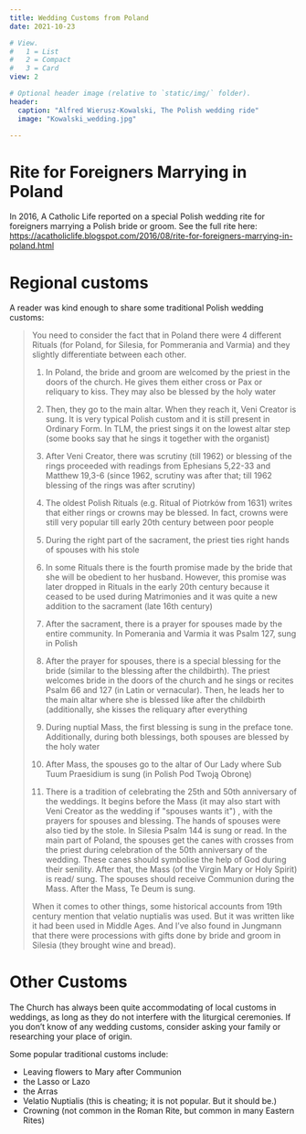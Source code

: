 ```yaml
---
title: Wedding Customs from Poland
date: 2021-10-23

# View.
#   1 = List
#   2 = Compact
#   3 = Card
view: 2

# Optional header image (relative to `static/img/` folder).
header:
  caption: "Alfred Wierusz-Kowalski, The Polish wedding ride"
  image: "Kowalski_wedding.jpg"

---
```


# Rite for Foreigners Marrying in Poland

In 2016, A Catholic Life reported on a special Polish wedding rite for foreigners marrying a Polish bride or groom. See the full rite here: https://acatholiclife.blogspot.com/2016/08/rite-for-foreigners-marrying-in-poland.html

# Regional customs

A reader was kind enough to share some traditional Polish wedding customs:

> You need to consider the fact that in Poland there were 4 different Rituals (for Poland, for Silesia, for Pommerania and Varmia) and they slightly differentiate between each other. 
> 
> 1. In Poland, the bride and groom are welcomed by the priest in the doors of the church. He gives them either cross or Pax or reliquary to kiss. They may also be blessed by the holy water
> 
> 2. Then, they go to the main altar. When they reach it, Veni Creator is sung. It is very typical Polish custom and it is still present in Ordinary Form. In TLM, the priest sings it on the lowest altar step (some books say that he sings it together with the organist)
> 
> 3. After Veni Creator, there was scrutiny (till 1962) or blessing of the rings proceeded with readings from Ephesians 5,22-33 and Matthew 19,3-6 (since 1962, scrutiny was after that; till 1962 blessing of the rings was after scrutiny)
> 
> 4. The oldest Polish Rituals (e.g. Ritual of Piotrków from 1631) writes that either rings or crowns may be blessed. In fact, crowns were still very popular till early 20th century between poor people
> 
> 5. During the right part of the sacrament, the priest ties right hands of spouses with his stole 
> 
> 6. In some Rituals there is the fourth promise made by the bride that she will be obedient to her husband. However, this promise was later dropped in Rituals in the early 20th century because it ceased to be used during Matrimonies and it was quite a new addition to the sacrament (late 16th century)
> 
> 7. After the sacrament, there is a prayer for spouses made by the entire community. In Pomerania and Varmia it was Psalm 127, sung in Polish 
> 
> 8. After the prayer for spouses, there is a special blessing for the bride (similar to the blessing after the childbirth). The priest welcomes bride in the doors of the church and he sings or recites Psalm 66 and 127 (in Latin or vernacular). Then, he leads her to the main altar where she is blessed like after the childbirth (additionally, she kisses the reliquary after everything
> 
> 9. During nuptial Mass, the first blessing is sung in the preface tone. Additionally, during both blessings, both spouses are blessed by the holy water
> 
> 10. After Mass, the spouses go to the altar of Our Lady where Sub Tuum Praesidium is sung (in Polish Pod Twoją Obronę)
> 
> 11. There is a tradition of celebrating the 25th and 50th anniversary of the weddings. It begins before the Mass (it may also start with Veni Creator as the wedding if "spouses wants it") , with the prayers for spouses and blessing. The hands of spouses were also tied by the stole. In Silesia Psalm 144 is sung or read. In the main part of Poland, the spouses get the canes with crosses from the priest during celebration of the 50th anniversary of the wedding. These canes should symbolise the help of God during their senility. After that, the Mass (of the Virgin Mary or Holy Spirit) is read/ sung. The spouses should receive Communion during the Mass. After the Mass, Te Deum is sung. 
> 
> When it comes to other things, some historical accounts from 19th century mention that velatio nuptialis was used. But it was written like it had been used in Middle Ages. And I’ve also found in Jungmann that there were processions with gifts done by bride and groom in Silesia (they brought wine and bread).

# Other Customs 

The Church has always been quite accommodating of local customs in weddings, as long as they do not interfere with the liturgical ceremonies. If you don’t know of any wedding customs, consider asking your family or researching your place of origin. 

Some popular traditional customs include: 

* Leaving flowers to Mary after Communion 
* the Lasso or Lazo 
* the Arras
* Velatio Nuptialis (this is cheating; it is not popular. But it should be.) 
* Crowning (not common in the Roman Rite, but common in many Eastern Rites) 

